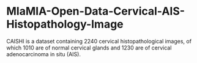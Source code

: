 # MIaMIA-Open-Data-Cervical-AIS-Histopathology-Image
CAISHI is a dataset containing 2240 cervical histopathological images, of which 1010 are of normal cervical glands and 1230 are of cervical adenocarcinoma in situ (AIS).
